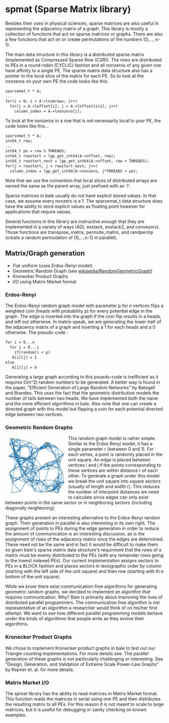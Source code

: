 # spmat (Sparse Matrix library)

Besides their uses in physical sciences, sparse matrices are also useful in representing the adjacency matrix of a graph. This library is mostly a collection of functions that act on sparse matrices or graphs. There are also a few functions that act on or create permutations of the numbers {0,..., n-1}.

The main data structure in this library is a distributed sparse matrix (implemented as Compressed Sparse Row (CSR)). The rows are distributed to PEs in a round-robin (CYCLIC) fashion and all nonzeros of any given row have affinity to a single PE. The sparse matrix data structure also has a
pointer to the local slice of the matrix for each PE. So to look at the nonzeros on your own PE the code looks like this:

    sparsemat_t * A;
    ...
    for(i = 0; i < A->lnumrows; i++)
      for(j = A->loffset[i]; j < A->loffset[i+1]; j++)
        column_index = A->lnonzero[j];

To look at the nonzeros in a row that is not necessarily local to your PE, the code looks like this...

    sparsemat_t * A;
    int64_t row;
    ...
    int64_t pe = row % THREADS;
    int64_t rowstart = lgp_get_int64(A->offset, row);
    int64_t rowstart_next = lgp_get_int64(A->offset, row + THREADS);
    for(j = rowstart; j < rowstart_next; j++)
      column_index = lgp_get_int64(A->nonzero, j*THREADS + pe);

Note that we use the convention that local slices of distributed
arrays are named the same as the parent array, just prefixed with an
'l'.

Sparse matrices in bale usually do not have explicit stored values. In
that case, we assume every nonzero is a 1. The sparsemat_t data
structure does have the ability to store explicit values as floating
point however for applications that require values. 

Several functions in this library are instructive enough that they are
implemented in a variety of ways (AGI, exstack, exstack2, and
conveyors). Those functions are transpose_matrix, permute_matrix, and
randpermp (create a random permutation of {0,...,n-1} in parallel).

## Matrix/Graph generation
* Flat uniform (uses Erdos-Renyi model)
* Geometric Random Graph (see [wikipedia/RandomGeometricGraph](https://en.wikipedia.org/wiki/Random_geometric_graph))
* Kronecker Product Graphs
* I/O using Matrix Market format

### Erdos-Renyi
The Erdos-Renyi random graph model with parameter p for
n vertices flips a weighted coin (heads with probability p) for every
potential edge in the graph. The edge is inserted into the graph if
the coin flip results in a heads, and left out otherwise. In
matrix-speak, we are generating the lower-half of the adjacency matrix
of a graph and inserting a 1 for each heads and a 0 otherwise. The
pseudo-code :

    for i = 0...n
      for j = 0...i
        if(random() < p)
       A[i][j] = 1
    else
       A[i][j] = 0

Generating a large graph according to this psuedo-code is inefficient
as it requires O(n^2) random numbers to be generated. A better way is
found in the paper, "Efficient Generation of Large Random Networks" by
Bategeli and Brandes. This uses the fact that the geometric
distribution models the number of tails between two heads. We have
implemented both the naive and the more efficient algorithms in
bale. Also note that one can create a directed graph with this model
but flipping a coin for each potential directed edge between two
vertices.

### Geometric Random Graphs

<img src="../../../images/GeometricGraph2.png" alt="Example of a geometric random graph" align=left style="height: 200px; width:200px;"/>

This random graph model is rather simple. Similar to the Erdos Renyi
model, it has a single parameter r (between 0 and 1). For each vertex,
a point is randomly placed in the unit square. An edge is placed
between vertices i and j if the points corresponding to these vertices
are within distance r of each other. To generate a graph under this
model we break the unit square into square sectors (usually of length
and width r). This reduces the number of interpoint distances we need
to calculate since edges can only exist between points in the same
sector or in neighboring sectors (including diagonally neighboring).

These graphs present an interesting alternative to the Erdos-Renyi
random graph. Their generation in parallel is also interesting in its
own right. The assignment of points to PEs during the edge generation
in order to reduce the amount of communication is an interesting
discussion, as is the assignment of rows of the adjacency matrix once
the edges are determined. These need not be the same and in fact it
would be difficult to make them so given bale's sparse matrix data
structure's requirment that the rows of a matrix must be evenly
distributed to the PEs (with any remainder rows going to the lowest
indexed PEs). Our current implementation assigns sectors to PEs in a
BLOCK fashion and places sectors in lexiographic order by column
(starting with the left side of the unit square) and then row
(starting with th e bottom of the unit square).

While we know there exist communication-free algorithms for generating
geometric random graphs, we decided to implement an algorithm that
requires communication. Why? Bale is primarily about improving the
lives of distributed parallel programmers. The communication free
algorithm is not representative of an algorithm a researcher would
think of on his/her first attempt. We want to see how different
parallel programming models behave under the kinds of algorithms that
people write as they evolve their algorithms.

### Kronecker Product Graphs

We chose to implement Kronecker product graphs in bale to test out our Triangle counting implementations.
For more details see. The parallel generation of these graphs is not particularly challenging or interesting. See
"Design, Generation, and Validation of Extreme Scale Power-Law Graphs"
by Kepner et. al. for more details.

### Matrix Market I/O

The spmat library has the ability to read
matrices in Matrix Market format. This function reads the matrices in serial
using one PE and then distributes the resulting matrix to all PEs. For
this reason it is not meant to scale to large matrices, but it is
useful for debugging or sanity checking on known examples.
